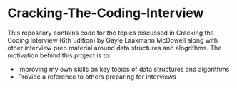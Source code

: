 # Cracking-The-Coding-Interview

This repository contains code for the topics discussed in Cracking the Coding Interview (6th Edition) by Gayle Laakmann McDowell along with other interview prep material around data structures and alogrithms. The motivation behind this project is to:

- Improving my own skills on key topics of data structures and algorithms
- Provide a reference to others preparing for interviews
